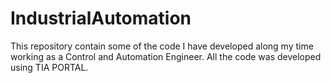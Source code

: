 # IndustrialAutomation

This repository contain some of the code I have developed along my time working as a Control and Automation Engineer.
All the code was developed using TIA PORTAL.
